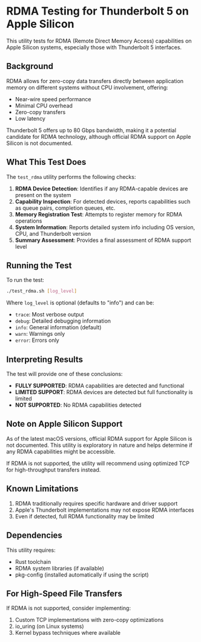 # RDMA Testing for Thunderbolt 5 on Apple Silicon

This utility tests for RDMA (Remote Direct Memory Access) capabilities on Apple Silicon systems, especially those with Thunderbolt 5 interfaces.

## Background

RDMA allows for zero-copy data transfers directly between application memory on different systems without CPU involvement, offering:
- Near-wire speed performance
- Minimal CPU overhead
- Zero-copy transfers
- Low latency

Thunderbolt 5 offers up to 80 Gbps bandwidth, making it a potential candidate for RDMA technology, although official RDMA support on Apple Silicon is not documented.

## What This Test Does

The `test_rdma` utility performs the following checks:

1. **RDMA Device Detection**: Identifies if any RDMA-capable devices are present on the system
2. **Capability Inspection**: For detected devices, reports capabilities such as queue pairs, completion queues, etc.
3. **Memory Registration Test**: Attempts to register memory for RDMA operations
4. **System Information**: Reports detailed system info including OS version, CPU, and Thunderbolt version
5. **Summary Assessment**: Provides a final assessment of RDMA support level

## Running the Test

To run the test:

```bash
./test_rdma.sh [log_level]
```

Where `log_level` is optional (defaults to "info") and can be:
- `trace`: Most verbose output
- `debug`: Detailed debugging information
- `info`: General information (default)
- `warn`: Warnings only
- `error`: Errors only

## Interpreting Results

The test will provide one of these conclusions:

- **FULLY SUPPORTED**: RDMA capabilities are detected and functional
- **LIMITED SUPPORT**: RDMA devices are detected but full functionality is limited
- **NOT SUPPORTED**: No RDMA capabilities detected

## Note on Apple Silicon Support

As of the latest macOS versions, official RDMA support for Apple Silicon is not documented. This utility is exploratory in nature and helps determine if any RDMA capabilities might be accessible.

If RDMA is not supported, the utility will recommend using optimized TCP for high-throughput transfers instead.

## Known Limitations

1. RDMA traditionally requires specific hardware and driver support
2. Apple's Thunderbolt implementations may not expose RDMA interfaces
3. Even if detected, full RDMA functionality may be limited

## Dependencies

This utility requires:
- Rust toolchain
- RDMA system libraries (if available)
- pkg-config (installed automatically if using the script)

## For High-Speed File Transfers

If RDMA is not supported, consider implementing:
1. Custom TCP implementations with zero-copy optimizations
2. io_uring (on Linux systems)
3. Kernel bypass techniques where available 